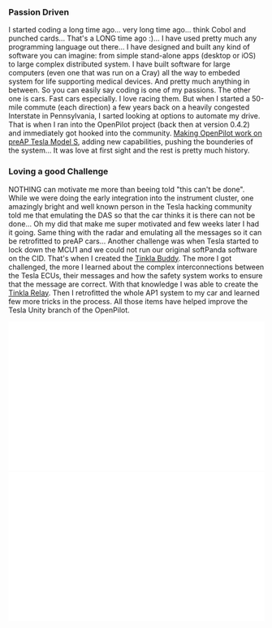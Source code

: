 ### Passion Driven
I started coding a long time ago... very long time ago... think Cobol and punched cards... That's a LONG time ago :)... I have used pretty much any programming language out there... I have designed and built any kind of software you can imagine: from simple stand-alone apps (desktop or iOS) to large complex distributed system. I have built software for large computers (even one that was run on a Cray) all the way to embeded system for life supporting medical devices. And pretty much anything in between. So you can easily say coding is one of my passions. The other one is cars. Fast cars especially. I love racing them. But when I started a 50-mile commute (each direction) a few years back on a heavily congested Interstate in Pennsylvania, I sarted looking at options to automate my drive. That is when I ran into the OpenPilot project (back then at version 0.4.2) and immediately got hooked into the community. [Making OpenPilot work on preAP Tesla Model S](https://tinkla.us/t), adding new capabilities, pushing the bounderies of the system... It was love at first sight and the rest is pretty much history.

### Loving a good Challenge
NOTHING can motivate me more than beeing told "this can't be done". While we were doing the early integration into the instrument cluster, one amazingly bright and well known person in the Tesla hacking community told me that emulating the DAS so that the car thinks it is there can not be done... Oh my did that make me super motivated and few weeks later I had it going. Same thing with the radar and emulating all the messages so it can be retrofitted to preAP cars... Another challenge was when Tesla started to lock down the MCU1 and we could not run our original softPanda software on the CID. That's when I created the [Tinkla Buddy](https://tinkla.us/t/tinkla_buddy). The more I got challenged, the more I learned about the complex interconnections between the Tesla ECUs, their messages and how the safety system works to ensure that the message are correct. With that knowledge I was able to create the [Tinkla Relay](https://tinkla.us/t/tinkla_relay). Then I retrofitted the whole AP1 system to my car and learned few more tricks in the process. All those items have helped improve the Tesla Unity branch of the OpenPilot. 


![](https://github.com/boggyver/github-stats/blob/master/generated/overview.svg) ![](https://github.com/boggyver/github-stats/blob/master/generated/languages.svg)
